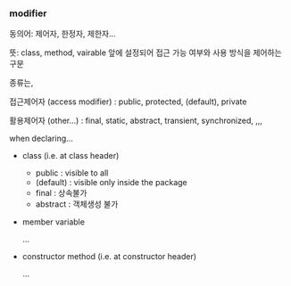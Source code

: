 ### modifier

동의어: 제어자, 한정자, 제한자...

뜻: class, method, vairable 앞에 설정되어 접근 가능 여부와 사용 방식을 제어하는 구문

종류는,

접근제어자 (access modifier) : public, protected, (default), private

활용제어자 (other...) : final, static, abstract, transient, synchronized, ,,,



when declaring...

* class (i.e. at class header)

  * public  : visible to all
  * (default) : visible only inside the package
  * final : 상속불가
  * abstract : 객체생성 불가

* member variable

  ...



* constructor method (i.e. at constructor header)

  ...

